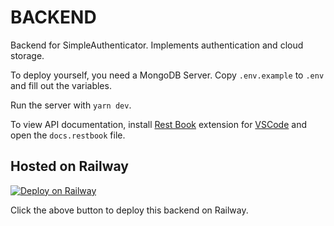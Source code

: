 # BACKEND

Backend for SimpleAuthenticator. Implements authentication and cloud storage.

To deploy yourself, you need a MongoDB Server. Copy `.env.example` to `.env` and fill out the variables.

Run the server with `yarn dev`.

To view API documentation, install [Rest Book](https://marketplace.visualstudio.com/items?itemName=tanhakabir.rest-book) extension for [VSCode](https://code.visualstudio.com) and open the `docs.restbook` file.

## Hosted on Railway

[![Deploy on Railway](https://railway.app/button.svg)](https://railway.app/new/template?template=https%3A%2F%2Fgithub.com%2Farnu515%2Fsimple-authenticator%2Ftree%2Fmaster%2Fbackend&envs=DATABASE_URL%2CSECRET%2CJWT_SECRET&DATABASE_URLDesc=MongoDB+Url&SECRETDesc=Secret+%28Should+be+32+characters%29&JWT_SECRETDesc=JWT+Secret+%2832+Characters%29&referralCode=arnu5152)

Click the above button to deploy this backend on Railway.
